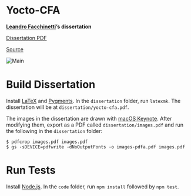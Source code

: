 # Yocto-CFA

**[Leandro Facchinetti](https://www.leafac.com)’s dissertation**

[Dissertation PDF](dissertation/yocto-cfa.pdf)

[Source](https://github.com/leafac/yocto-cfa)

![Main](https://github.com/leafac/yocto-cfa/workflows/Main/badge.svg)

# Build Dissertation

Install [LaTeX](https://www.latex-project.org) and [Pygments](http://pygments.org). In the `dissertation` folder, run `latexmk`. The dissertation will be at `dissertation/yocto-cfa.pdf`.

The images in the dissertation are drawn with [macOS Keynote](https://www.apple.com/keynote/). After modifying them, export as a PDF called `dissertation/images.pdf` and run the following in the `dissertation` folder:

```console
$ pdfcrop images.pdf images.pdf
$ gs -sDEVICE=pdfwrite -dNoOutputFonts -o images-pdfa.pdf images.pdf
```

# Run Tests

Install [Node.js](https://nodejs.org/). In the `code` folder, run `npm install` followed by `npm test`.
